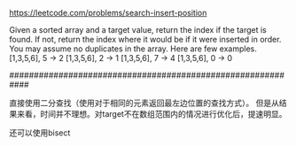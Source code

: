 https://leetcode.com/problems/search-insert-position

Given a sorted array and a target value, return the index if the target is found. If not, return the index where it would be if it were inserted in order.
You may assume no duplicates in the array.
Here are few examples.
[1,3,5,6], 5 → 2
[1,3,5,6], 2 → 1
[1,3,5,6], 7 → 4
[1,3,5,6], 0 → 0

############################################################

直接使用二分查找（使用对于相同的元素返回最左边位置的查找方式）。
但是从结果来看，时间并不理想。对target不在数组范围内的情况进行优化后，提速明显。

还可以使用bisect